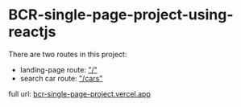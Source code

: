 # BCR-single-page-project-using-reactjs

There are two routes in this project: 
* landing-page route: ["/"](https://bcr-single-page-project.vercel.app)
* search car route: ["/cars"](https://bcr-single-page-project.vercel.app/cars)

full url: [bcr-single-page-project.vercel.app](https://bcr-single-page-project.vercel.app)

